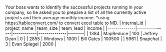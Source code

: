 Your boss wants to identify the successful projects running in your company, so he asked you to prepare a list of all the currently active projects and their average monthly income.
*using https://tableconvert.com/ to convert excel table to MD.
| internal\_id | project\_name | team\_size | team\_lead   | income |
|--------------|---------------|------------|--------------|--------|
| 1384         | MapReduce     | 100        | Jeffrey Dean | 0      |
| 2855         | Windows       | 1000       | Bill Gates   | 100500 |
| 5961         | Snapchat      | 3          | Evan Spiegel | 2000   |
